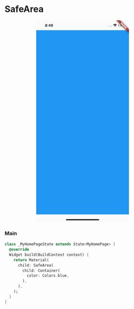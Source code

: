# SafeArea
<p align="center">
<img src="https://github.com/ThiagoEvoa/flutter_examples/blob/master/images/safearea.png" height="649" width="300">
</p>

### Main
```dart
class _MyHomePageState extends State<MyHomePage> {
  @override
  Widget build(BuildContext context) {
    return Material(
      child: SafeArea(
        child: Container(
          color: Colors.blue,
        ),
      ),
    );
  }
}
```
